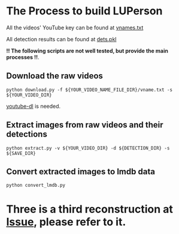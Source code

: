 # The Process to build LUPerson

All the videos' YouTube key can be found
at [vnames.txt](https://drive.google.com/file/d/1eopcxZPNHnaobjnSwP37U2YFlptNE0A0/view?usp=sharing)

All detection results can be found
at [dets.pkl](https://drive.google.com/file/d/1t_XPHOI_VzuebaAnXccu4iIzDXMNpTJO/view?usp=sharing)

**!! The following scripts are not well tested, but provide the main processes !!**.

## Download the raw videos

```
python download.py -f ${YOUR_VIDEO_NAME_FILE_DIR}/vname.txt -s ${YOUR_VIDEO_DIR}
```

[youtube-dl](https://github.com/ytdl-org/youtube-dl) is needed.

## Extract images from raw videos and their detections

```
python extract.py -v ${YOUR_VIDEO_DIR} -d ${DETECTION_DIR} -s ${SAVE_DIR}
```

## Convert extracted images to lmdb data

```
python convert_lmdb.py
```

# Three is a third reconstruction at [Issue](https://github.com/DengpanFu/LUPerson/issues/8#issuecomment-1004611808), please refer to it.
